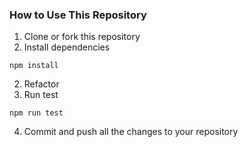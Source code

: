 ### How to Use This Repository

1. Clone or fork this repository
2. Install dependencies

```
npm install
```

2. Refactor
3. Run test

```
npm run test
```

4. Commit and push all the changes to your repository
